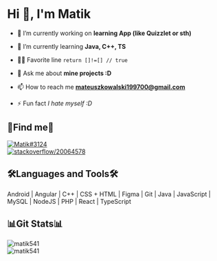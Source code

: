 <h1>Hi 👋, I'm Matik</h1>

- 🔭 I’m currently working on **learning App (like Quizzlet or sth)**

- 🌱 I’m currently learning **Java, C++, TS**

- 👨‍💻 Favorite line `return []!=[] // true`

- 💬 Ask me about **mine projects :D**

- 📫 How to reach me **mateuszkowalski199700@gmail.com**

- ⚡ Fun fact *I hate myself :D*

<h2>💬Find me💬</h2>
<p align="left">
  <a href="https://discord.com/users/497072910670757949">
    <img src="https://dcbadge.vercel.app/api/shield/497072910670757949" alt="Matik#3124" /></a>
  <br>
  <a href="https://stackoverflow.com/users/20064578/matik">
    <img src="https://img.shields.io/badge/Stack%20Overflow-F58025.svg?style=for-the-badge&logo=Stack-Overflow&logoColor=white" alt="stackoverflow/20064578"/></a>
</p>

<h2 align="left">🛠Languages and Tools🛠</h2>
<p align="left"> Android | Angular | C++ | CSS + HTML | Figma | Git | Java | JavaScript | MySQL | NodeJS | PHP | React | TypeScript </p>



<h2>📊Git Stats📊</h2>
<p>
  <img align="center" src="https://streak-stats.demolab.com?user=Matik541&theme=tokyonight&hide_border=true&date_format=j%20M%5B%20Y%5D" alt="matik541" />
  <br>
  <img align="center" src="https://github-readme-stats.vercel.app/api?username=matik541&show_icons=true&theme=tokyonight&hide_border=true&hide_title=true" alt="matik541" />
</p>
